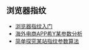 ## 浏览器指纹

- [浏览器指纹入门](https://www.52pojie.cn/thread-2045645-1-1.html)
- [海外电商APP希Y某参数分析](https://www.52pojie.cn/thread-2045468-1-1.html)
- [简单探究某站指纹参数算法](https://www.52pojie.cn/thread-2040484-1-1.html)